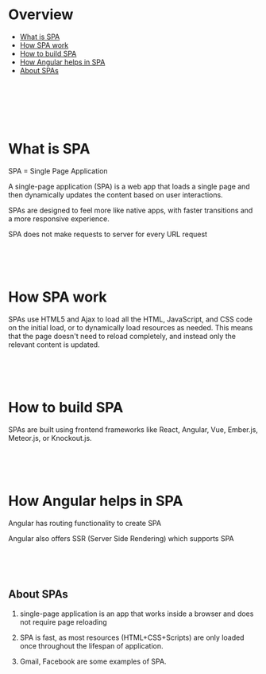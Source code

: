 # Overview

- [What is SPA](#what-is-spa)
- [How SPA work](#how-spa-work)
- [How to build SPA](#overview)
- [How Angular helps in SPA](#how-angular-helps-in-spa)
- [About SPAs](#about-spas)

&nbsp;

&nbsp;

&nbsp;

# What is SPA

SPA = Single Page Application

A single-page application (SPA) is a web app that loads a single page and then dynamically updates the content based on user interactions.

SPAs are designed to feel more like native apps, with faster transitions and a more responsive experience.

SPA does not make requests to server for every URL request

&nbsp;

&nbsp;

# How SPA work

SPAs use HTML5 and Ajax to load all the HTML, JavaScript, and CSS code on the initial load, or to dynamically load resources as needed. This means that the page doesn't need to reload completely, and instead only the relevant content is updated.

&nbsp;

&nbsp;

# How to build SPA

SPAs are built using frontend frameworks like React, Angular, Vue, Ember.js, Meteor.js, or Knockout.js.

&nbsp;

&nbsp;

# How Angular helps in SPA

Angular has routing functionality to create SPA

Angular also offers SSR (Server Side Rendering) which supports SPA

&nbsp;

&nbsp;

## About SPAs

1. single-page application is an app that works inside a browser and does not require page reloading

2. SPA is fast, as most resources (HTML+CSS+Scripts) are only loaded once throughout the lifespan of application.

3. Gmail, Facebook are some examples of SPA.

&nbsp;

&nbsp;

&nbsp;

&nbsp;

&nbsp;

&nbsp;

&nbsp;

&nbsp;

&nbsp;

&nbsp;

&nbsp;
